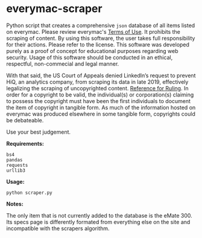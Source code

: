 # everymac-scraper

Python script that creates a comprehensive `json` database of all items listed on everymac. Please review everymac's [Terms of Use](https://everymac.com/articles/admin/termsofuse.html). It prohibits the scraping of content. By using this software, the user takes full responsibility for their actions. Please refer to the license. This software was developed purely as a proof of concept for educational purposes regarding web security. Usage of this software should be conducted in an ethical, respectful, non-commecial and legal manner.

With that said, the US Court of Appeals denied LinkedIn’s request to prevent HiQ, an analytics company, from scraping its data in late 2019, effectively legalizing the scraping of uncopyrighted content. [Reference for Ruling](https://parsers.me/us-court-fully-legalized-website-scraping-and-technically-prohibited-it/). In order for a copyright to be valid, the individual(s) or corporation(s) claiming to possess the copyright must have been the first individuals to document the item of copyright in tangible form. As much of the information hosted on everymac was produced elsewhere in some tangible form, copyrights could be debateable. 

Use your best judgement.

__Requirements:__
```
bs4
pandas
requests
urllib3
```

__Usage:__
```
python scraper.py
```

__Notes:__

The only item that is not currently added to the database is the eMate 300. Its specs page is differently formated from everything else on the site and incompatible with the scrapers algorithm.
